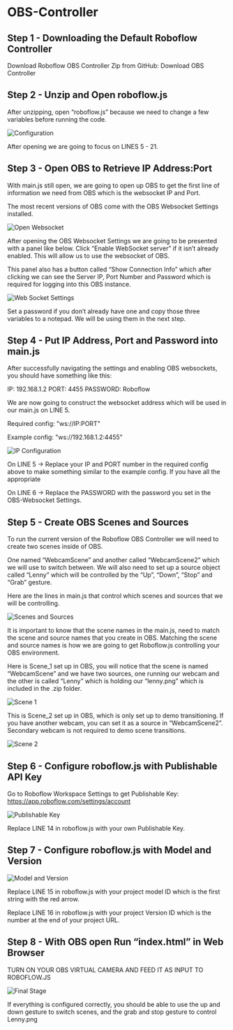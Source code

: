 # OBS-Controller

## Step 1 - Downloading the Default Roboflow Controller

Download Roboflow OBS Controller Zip from GitHub: Download OBS Controller

## Step 2 - Unzip and Open roboflow.js

After unzipping, open “roboflow.js” because we need to change a few variables before running the code.

![Configuration](https://user-images.githubusercontent.com/113200203/195961968-c16dd970-970f-4417-a65e-f3b9d68cc779.jpg)

After opening we are going to focus on LINES 5 - 21. 

## Step 3 - Open OBS to Retrieve IP Address:Port

With main.js still open, we are going to open up OBS to get the first line of information we need from OBS which is the websocket IP and Port.

The most recent versions of OBS come with the OBS Websocket Settings installed.

![Open Websocket](https://user-images.githubusercontent.com/113200203/195961988-ce723069-20cb-415a-b8c8-dbc1dbba5b83.jpg)

After opening the OBS Websocket Settings we are going to be presented with a panel like below. Click “Enable WebSocket server” if it isn’t already enabled. This will allow us to use the websocket of OBS.

This panel also has a button called “Show Connection Info” which after clicking we can see the Server IP, Port Number and Password which is required for logging into this OBS instance. 

![Web Socket Settings](https://user-images.githubusercontent.com/113200203/195962025-3432ecce-4802-41a1-b1e6-3981466dcff3.jpg)

Set a password if you don’t already have one and copy those three variables to a notepad. We will be using them in the next step.

## Step 4 - Put IP Address, Port and Password into main.js

After successfully navigating the settings and enabling OBS websockets, you should have something like this:

IP: 192.168.1.2
PORT: 4455
PASSWORD: Roboflow

We are now going to construct the websocket address which will be used in our main.js on LINE 5.

Required config: "ws://IP:PORT"

Example config: "ws://192.168.1.2:4455”

![IP Configuration](https://user-images.githubusercontent.com/113200203/195962050-cb9504db-ae59-4c3d-a12a-d2b06385ca0c.png)

On LINE 5 -> Replace your IP and PORT number in the required config above to make something similar to the example config. If you have all the appropriate 

On LINE 6 -> Replace the PASSWORD with the password you set in the OBS-Websocket Settings.

## Step 5 - Create OBS Scenes and Sources

To run the current version of the Roboflow OBS Controller we will need to create two scenes inside of OBS. 

One named “WebcamScene” and another called “WebcamScene2” which we will use to switch between. We will also need to set up a source object called “Lenny” which will be controlled by the “Up”, “Down”, “Stop” and “Grab” gesture.

Here are the lines in main.js that control which scenes and sources that we will be controlling.

![Scenes and Sources](https://user-images.githubusercontent.com/113200203/195962083-ff1779e1-1327-4c5b-a1e3-fb18972d3599.png)

It is important to know that the scene names in the main.js, need to match the scene and source names that you create in OBS. Matching the scene and source names is how we are going to get Roboflow.js controlling your OBS environment. 

Here is Scene_1 set up in OBS, you will notice that the scene is named “WebcamScene” and we have two sources, one running our webcam and the other is called “Lenny” which is holding our “lenny.png” which is included in the .zip folder.

![Scene 1](https://user-images.githubusercontent.com/113200203/195962108-5d316d65-2ad7-45b4-a106-ba562edf047f.jpg)

This is Scene_2 set up in OBS, which is only set up to demo transitioning. If you have another webcam, you can set it as a source in “WebcamScene2”. Secondary webcam is not required to demo scene transitions.

![Scene 2](https://user-images.githubusercontent.com/113200203/195962131-a607434d-dd58-48d7-b3c5-cc01ea70539a.jpg)

## Step 6 - Configure roboflow.js with Publishable API Key

Go to Roboflow Workspace Settings to get Publishable Key: https://app.roboflow.com/settings/account

![Publishable Key](https://user-images.githubusercontent.com/113200203/195962232-b1e7c199-339f-4682-bc5e-e4f5486b9147.jpg)

Replace LINE 14 in roboflow.js with your own Publishable Key.

## Step 7 - Configure roboflow.js with Model and Version

![Model and Version](https://user-images.githubusercontent.com/113200203/195962344-cdeb87f2-8035-47db-bb61-4f6ea2ecd160.png)

Replace LINE 15 in roboflow.js with your project model ID which is the first string with the red arrow.

Replace LINE 16 in roboflow.js with your project Version ID which is the number at the end of your project URL.

## Step 8 - With OBS open Run “index.html” in Web Browser

TURN ON YOUR OBS VIRTUAL CAMERA AND FEED IT AS INPUT TO ROBOFLOW.JS

![Final Stage](https://user-images.githubusercontent.com/113200203/195962491-ef4cce44-39a0-4a06-b555-cec1f9f6daad.png)

If everything is configured correctly, you should be able to use the up and down gesture to switch scenes, and the grab and stop gesture to control Lenny.png

